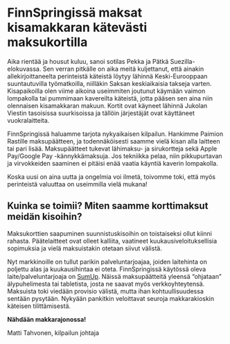 # FinnSpringissä maksat kisamakkaran kätevästi maksukortilla

Aika rientää ja housut kuluu, sanoi sotilas Pekka ja Pätkä Suezilla-elokuvassa. Sen verran pitkälle on aika meitä kuljettanut, että ainakin allekirjoittaneelta perinteistä käteistä löytyy lähinnä Keski-Eurooppaan suuntautuvilla työmatkoilla, niilläkin Saksan keskiaikaisia takseja varten. Kisapaikoilla olen viime aikoina useimmiten joutunut käymään vaimon lompakolla tai pummimaan kavereilta käteistä, jotta pääsen sen aina niin olennaisen kisamakkaran makuun. Kortit ovat käyneet lähinnä Jukolan Viestin tasoisissa suurkisoissa ja tällöin järjestäjät ovat käyttäneet vuokralaitteita.

 FinnSpringissä haluamme tarjota nykyaikaisen kilpailun. Hankimme Paimion Rastille maksupäätteen, ja todennäköisesti saamme vielä kisan alla laitteen tai pari lisää. Maksupäätteet tukevat lähimaksu- ja sirukortteja sekä Apple Pay/Google Pay -kännykkämaksuja. Jos tekniikka pelaa, niin pikkupurtavan ja virvokkeiden saaminen ei pitäisi enää vaatia käyntiä kaverin lompakolla.

Koska uusi on aina uutta ja ongelmia voi ilmetä, toivomme toki, että myös perinteistä valuuttaa on useimmilla vielä mukana!

## Kuinka se toimii? Miten saamme korttimaksut meidän kisoihin?

Maksukorttien saapuminen suunnistuskisoihin on toistaiseksi ollut kiinni rahasta. Päätelaitteet ovat olleet kalliita, vaatineet kuukausiveloituksellisia sopimuksia ja vielä maksuistakin otetaan siivut välistä.

Nyt markkinoille on tullut parikin palveluntarjoajaa, joiden laitehinta on poljettu alas ja kuukausihintaa ei oteta. FinnSpringissä käytössä oleva laite/palveluntarjoaja on [SumUp](https://sumup.fi). Näissä maksupäätteitä yleensä “ohjataan” älypuhelimesta tai tabletista, josta ne saavat myös verkkoyhteytensä. Maksuista toki viedään provisio välistä, mutta ihan kohtuullisuudessa sentään pysytään. Nykyään pankitkin veloittavat seuroja makkarakioskin käteisen tilittämisestä.

**Nähdään makkarajonossa!**

Matti Tahvonen, kilpailun johtaja
